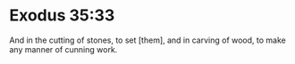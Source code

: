 # Exodus 35:33

And in the cutting of stones, to set [them], and in carving of wood, to make any manner of cunning work.
